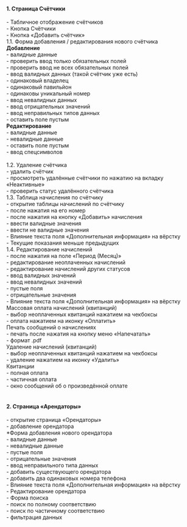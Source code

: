 
<h4>1. Страница Счётчики</h4>
- Табличное отображение счётчиков <br>
- Кнопка Счётчики<br>
- Кнопка «Добавить счётчик»<br>
1.1. Форма добавления / редактирования нового счётчика<br>
	<strong>Добавление</strong><br>
  - валидные данные<br>
		- проверить ввод только обязательных полей<br>
		- проверить ввод не всех обязательных полей<br>
	- ввод валидных данных (такой счётчик уже есть)<br>
		- одинаковый владелец<br>
		- одинаковый павильйон<br>
		- одинаковы уникальный номер<br>
	- ввод невалидных данных<br>
		- ввод отрицательных значений<br>
		- ввод неправильных типов данных<br>
		- оставить поле пустым<br>
	<strong>Редактирование</strong><br>
	- валидные данные<br>
	- невалидные данные<br>
		- оставить поле пустым<br>
		- ввод спецсимволов<br><br>
1.2. Удаление счётчика<br>
	- удалить счётчик<br>
	- просмотреть удалённые счётчики по нажатию на вкладку «Неактивные»<br>
	- проверить статус удалённого счётчика<br>
1.3. Таблица начисления по счётчику<br>
	- открытие таблицы начислений по счётчику <br>
  - после нажатия на его номер<br>
  - после нажатия на кнопку «Добавить» начисления<br>
	- ввести валидные значения<br>
	- ввести не валидные значения<br>
	- Влияние текста поля «Дополнительная информация» на вёрстку<br>
	- Текущие показания меньше предыдущих<br>
1.4. Редактирование начислений<br>
	- после нажатия на поле «Период (Месяц)»<br>
	- редактирование неоплаченных начислений<br>	
	- редактирование начислений других статусов<br>
	- ввод валидных значений<br>
	- ввод невалидных значений<br>
		- пустые поля<br>
		- отрицательные значения<br>
	- Влияние текста поля «Дополнительная информация» на вёрстку<br>
Массовая оплата начислений (квитанций)<br>
	- выбор неоплаченных квитанций нажатием на чекбоксы<br>
	- оплата нажатием на иконку «Оплатить»<br>
Печать сообщений о начислениях<br>
	- печать после нажатия на кнопку меню «Напечатать»<br>
	- формат .pdf<br>
Удаление начислений (квитанций)<br>
	- выбор неоплаченных квитанций нажатием на чекбоксы<br>
	- удаление нажатием на иконку «Удалить»<br>
 Квитанции <br>
	- полная оплата <br>
	- частичная оплата <br>
	- окно сообщений об о произведённой оплате <br><br>

<h4>2. Страница «Арендаторы»</h4>
	- открытие страница «Орендаторы»<br>
	- добавление орендатора<br>
*Форма добавления нового орендатора<br>
	- валидные данные<br>
	- невалидные данные<br>
		- пустые поля<br>
		- отрицательные значения<br>
		- ввод неправильного типа данных<br>
	- добавить существующего орендатора<br>
	- добавить два одинаковых номера телефона<br>
	- Влияние текста поля «Дополнительная информация» на вёрстку<br>
	- Редактирование орендатора<br>
	- Форма поиска<br>
		- поиск по полному соответствию<br>
		- поиск по частичному соответствию<br>
		- фильтрация данных<br>
